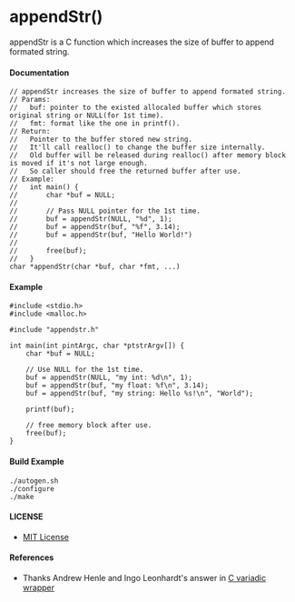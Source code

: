 # appendStr()

appendStr is a C function which increases the size of buffer to append formated string.

#### Documentation

    // appendStr increases the size of buffer to append formated string.
    // Params:
    //   buf: pointer to the existed allocaled buffer which stores original string or NULL(for 1st time).
    //   fmt: format like the one in printf().
    // Return:
    //   Pointer to the buffer stored new string.
    //   It'll call realloc() to change the buffer size internally.
    //   Old buffer will be released during realloc() after memory block is moved if it's not large enough.
    //   So caller should free the returned buffer after use.
    // Example:
    //   int main() {
    //       char *buf = NULL;
    //
    //       // Pass NULL pointer for the 1st time.
    //       buf = appendStr(NULL, "%d", 1);
    //       buf = appendStr(buf, "%f", 3.14);
    //       buf = appendStr(buf, "Hello World!")
    //
    //       free(buf);
    //   }
    char *appendStr(char *buf, char *fmt, ...)

#### Example

    #include <stdio.h>
    #include <malloc.h>

    #include "appendstr.h"

    int main(int pintArgc, char *ptstrArgv[]) {
        char *buf = NULL;

        // Use NULL for the 1st time.
        buf = appendStr(NULL, "my int: %d\n", 1);
        buf = appendStr(buf, "my float: %f\n", 3.14);
        buf = appendStr(buf, "my string: Hello %s!\n", "World");

        printf(buf);

        // free memory block after use.
        free(buf);
    }

#### Build Example
 
    ./autogen.sh
    ./configure
    ./make

#### LICENSE
* [MIT License](./LICENSE)

#### References
* Thanks Andrew Henle and Ingo Leonhardt's answer in [C variadic wrapper](http://stackoverflow.com/questions/37947200/c-variadic-wrapper)

